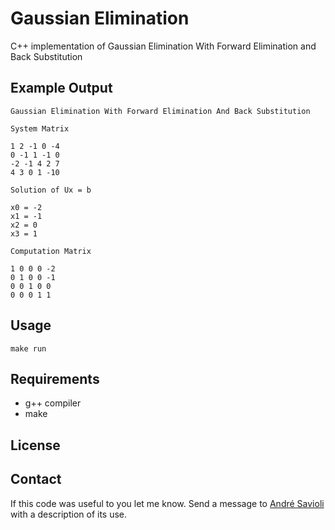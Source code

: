 
# Gaussian Elimination

C++ implementation of Gaussian Elimination With Forward Elimination and Back Substitution

## Example Output

	Gaussian Elimination With Forward Elimination And Back Substitution

	System Matrix

	1 2 -1 0 -4
	0 -1 1 -1 0
	-2 -1 4 2 7
	4 3 0 1 -10

	Solution of Ux = b

	x0 = -2
	x1 = -1
	x2 = 0
	x3 = 1

	Computation Matrix

	1 0 0 0 -2
	0 1 0 0 -1
	0 0 1 0 0
	0 0 0 1 1

## Usage
	make run


## Requirements

 - g++ compiler
 - make

## License


## Contact

If this code was useful to you let me know. Send a message to
[André Savioli](https://github.com/savioli) with a description of its use.
